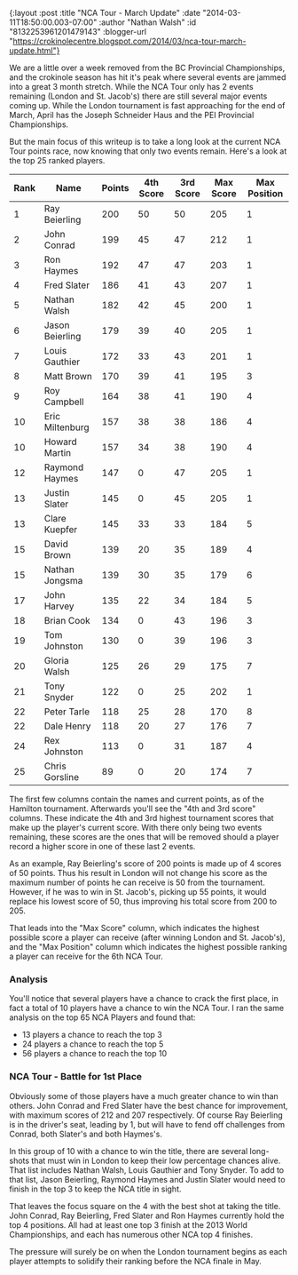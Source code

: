 {:layout :post
 :title "NCA Tour - March Update"
 :date "2014-03-11T18:50:00.003-07:00"
 :author "Nathan Walsh"
 :id "8132253961201479143"
 :blogger-url "https://crokinolecentre.blogspot.com/2014/03/nca-tour-march-update.html"}

We are a little over a week removed from the BC Provincial Championships, and the crokinole season has hit it's peak where several events are jammed into a great 3 month stretch. While the NCA Tour only has 2 events remaining (London and St. Jacob's) there are still several major events coming up. While the London tournament is fast approaching for the end of March, April has the Joseph Schneider Haus and the PEI Provincial Championships.

But the main focus of this writeup is to take a long look at the current NCA Tour points race, now knowing that only two events remain. Here's a look at the top 25 ranked players.

<table>
	<thead>
		<tr>
			<th>Rank</th>
			<th>Name</th>
			<th>Points</th>
			<th>4th Score</th>
			<th>3rd Score</th>
			<th>Max Score</th>
			<th>Max Position</th>
		</tr>
	</thead>
	<tbody>
		<tr>
			<td>1</td>
			<td>Ray Beierling</td>
			<td>200</td>
			<td>50</td>
			<td>50</td>
			<td>205</td>
			<td>1</td>
		</tr>
		<tr>
			<td>2</td>
			<td>John Conrad</td>
			<td>199</td>
			<td>45</td>
			<td>47</td>
			<td>212</td>
			<td>1</td>
		</tr>
		<tr>
			<td>3</td>
			<td>Ron Haymes</td>
			<td>192</td>
			<td>47</td>
			<td>47</td>
			<td>203</td>
			<td>1</td>
		</tr>
		<tr>
			<td>4</td>
			<td>Fred Slater</td>
			<td>186</td>
			<td>41</td>
			<td>43</td>
			<td>207</td>
			<td>1</td>
		</tr>
		<tr>
			<td>5</td>
			<td>Nathan Walsh</td>
			<td>182</td>
			<td>42</td>
			<td>45</td>
			<td>200</td>
			<td>1</td>
		</tr>
		<tr>
			<td>6</td>
			<td>Jason Beierling</td>
			<td>179</td>
			<td>39</td>
			<td>40</td>
			<td>205</td>
			<td>1</td>
		</tr>
		<tr>
			<td>7</td>
			<td>Louis Gauthier</td>
			<td>172</td>
			<td>33</td>
			<td>43</td>
			<td>201</td>
			<td>1</td>
		</tr>
		<tr>
			<td>8</td>
			<td>Matt Brown</td>
			<td>170</td>
			<td>39</td>
			<td>41</td>
			<td>195</td>
			<td>3</td>
		</tr>
		<tr>
			<td>9</td>
			<td>Roy Campbell</td>
			<td>164</td>
			<td>38</td>
			<td>41</td>
			<td>190</td>
			<td>4</td>
		</tr>
		<tr>
			<td>10</td>
			<td>Eric Miltenburg</td>
			<td>157</td>
			<td>38</td>
			<td>38</td>
			<td>186</td>
			<td>4</td>
		</tr>
		<tr>
			<td>10</td>
			<td>Howard Martin</td>
			<td>157</td>
			<td>34</td>
			<td>38</td>
			<td>190</td>
			<td>4</td>
		</tr>
		<tr>
			<td>12</td>
			<td>Raymond Haymes</td>
			<td>147</td>
			<td>0</td>
			<td>47</td>
			<td>205</td>
			<td>1</td>
		</tr>
		<tr>
			<td>13</td>
			<td>Justin Slater</td>
			<td>145</td>
			<td>0</td>
			<td>45</td>
			<td>205</td>
			<td>1</td>
		</tr>
		<tr>
			<td>13</td>
			<td>Clare Kuepfer</td>
			<td>145</td>
			<td>33</td>
			<td>33</td>
			<td>184</td>
			<td>5</td>
		</tr>
		<tr>
			<td>15</td>
			<td>David Brown</td>
			<td>139</td>
			<td>20</td>
			<td>35</td>
			<td>189</td>
			<td>4</td>
		</tr>
		<tr>
			<td>15</td>
			<td>Nathan Jongsma</td>
			<td>139</td>
			<td>30</td>
			<td>35</td>
			<td>179</td>
			<td>6</td>
		</tr>
		<tr>
			<td>17</td>
			<td>John Harvey</td>
			<td>135</td>
			<td>22</td>
			<td>34</td>
			<td>184</td>
			<td>5</td>
		</tr>
		<tr>
			<td>18</td>
			<td>Brian Cook</td>
			<td>134</td>
			<td>0</td>
			<td>43</td>
			<td>196</td>
			<td>3</td>
		</tr>
		<tr>
			<td>19</td>
			<td>Tom Johnston</td>
			<td>130</td>
			<td>0</td>
			<td>39</td>
			<td>196</td>
			<td>3</td>
		</tr>
		<tr>
			<td>20</td>
			<td>Gloria Walsh</td>
			<td>125</td>
			<td>26</td>
			<td>29</td>
			<td>175</td>
			<td>7</td>
		</tr>
		<tr>
			<td>21</td>
			<td>Tony Snyder</td>
			<td>122</td>
			<td>0</td>
			<td>25</td>
			<td>202</td>
			<td>1</td>
		</tr>
		<tr>
			<td>22</td>
			<td>Peter Tarle</td>
			<td>118</td>
			<td>25</td>
			<td>28</td>
			<td>170</td>
			<td>8</td>
		</tr>
		<tr>
			<td>22</td>
			<td>Dale Henry</td>
			<td>118</td>
			<td>20</td>
			<td>27</td>
			<td>176</td>
			<td>7</td>
		</tr>
		<tr>
			<td>24</td>
			<td>Rex Johnston</td>
			<td>113</td>
			<td>0</td>
			<td>31</td>
			<td>187</td>
			<td>4</td>
		</tr>
		<tr>
			<td>25</td>
			<td>Chris Gorsline</td>
			<td>89</td>
			<td>0</td>
			<td>20</td>
			<td>174</td>
			<td>7</td>
		</tr>
	</tbody>
</table>

The first few columns contain the names and current points, as of the Hamilton tournament. Afterwards you'll see the "4th and 3rd score" columns. These indicate the 4th and 3rd highest tournament scores that make up the player's current score. With there only being two events remaining, these scores are the ones that will be removed should a player record a higher score in one of these last 2 events.

As an example, Ray Beierling's score of 200 points is made up of 4 scores of 50 points. Thus his result in London will not change his score as the maximum number of points he can receive is 50 from the tournament. However, if he was to win in St. Jacob's, picking up 55 points, it would replace his lowest score of 50, thus improving his total score from 200 to 205.

That leads into the "Max Score" column, which indicates the highest possible score a player can receive (after winning London and St. Jacob's), and the "Max Position" column which indicates the highest possible ranking a player can receive for the 6th NCA Tour.

### Analysis

You'll notice that several players have a chance to crack the first place, in fact a total of 10 players have a chance to win the NCA Tour. I ran the same analysis on the top 65 NCA Players and found that:

- 13 players a chance to reach the top 3
- 24 players a chance to reach the top 5
- 56 players a chance to reach the top 10

### NCA Tour - Battle for 1st Place

Obviously some of those players have a much greater chance to win than others. John Conrad and Fred Slater have the best chance for improvement, with maximum scores of 212 and 207 respectively. Of course Ray Beierling is in the driver's seat, leading by 1, but will have to fend off challenges from Conrad, both Slater's and both Haymes's. 

In this group of 10 with a chance to win the title, there are several long-shots that must win in London to keep their low percentage chances alive. That list includes Nathan Walsh, Louis Gauthier and Tony Snyder. To add to that list, Jason Beierling, Raymond Haymes and Justin Slater would need to finish in the top 3 to keep the NCA title in sight.

That leaves the focus square on the 4 with the best shot at taking the title.
John Conrad, Ray Beierling, Fred Slater and Ron Haymes currently hold the top 4 positions. All had at least one top 3 finish at the 2013 World Championships, and each has numerous other NCA top 4 finishes.

The pressure will surely be on when the London tournament begins as each player attempts to solidify their ranking before the NCA finale in May.
